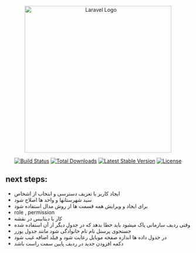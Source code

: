<p align="center"><a href="https://laravel.com" target="_blank"><img src="https://raw.githubusercontent.com/laravel/art/master/logo-lockup/5%20SVG/2%20CMYK/1%20Full%20Color/laravel-logolockup-cmyk-red.svg" width="400" alt="Laravel Logo"></a></p>

<p align="center">
<a href="https://github.com/laravel/framework/actions"><img src="https://github.com/laravel/framework/workflows/tests/badge.svg" alt="Build Status"></a>
<a href="https://packagist.org/packages/laravel/framework"><img src="https://img.shields.io/packagist/dt/laravel/framework" alt="Total Downloads"></a>
<a href="https://packagist.org/packages/laravel/framework"><img src="https://img.shields.io/packagist/v/laravel/framework" alt="Latest Stable Version"></a>
<a href="https://packagist.org/packages/laravel/framework"><img src="https://img.shields.io/packagist/l/laravel/framework" alt="License"></a>
</p>
<h2>
    next steps:
</h2>
<ul>
    <li>
        ایجاد کاربر با تعریف دسترسی و انتخاب از اشخاص
    </li>
    <li>
        سید شهرستانها و واحد ها اصلاح شود
    </li>    
    <li>
        برای ایجاد و ویرایش همه قسمت ها از روش مدال استفاده شود
    </li>        
    <li>
        role , permission
    </li>
    <li>
        کار با دیتابیس در نقشه
    </li>
    <li>
       وقتی ردیف سازمانی پاک میشود باید خطا بدهد که در جدول دیگر از آن استفاده شده
    </li>
    <li>
       جستجوی پرسنل نام نام خانوادگی شود مانند جدول یوزر
    </li>
    <li>
       در جدول داده ها اندازه صفحه موبایل رعایت شود و فیلد اضافه غیب شود
    </li>
    <li>
       دکمه افزودن جدید در ردیف پایین سمت راست  باشد
    </li>
</ul>
